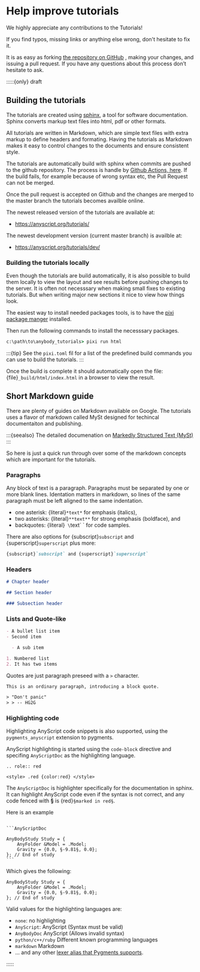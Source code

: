 # Help improve tutorials

We highly appreciate any contributions to the Tutorials!

If you find typos, missing links or anything else wrong, don't hesitate to fix it.

It is as easy as forking [the repository on GitHub](https://github.com/AnyBody/tutorials) , making your changes, and
issuing a pull request.  If you have any questions about this process don’t
hesitate to ask.

:::::{only} draft
## Building the tutorials

The tutorials are created using [sphinx](https://www.sphinx-doc.org/), a tool for software
documentation. Sphinx converts markup text files into html, pdf or other
formats.

All tutorials are written in Markdown, which are simple text files with extra markup to define headers
and formating. Having the tutorials as Markdown makes it easy to control
changes to the documents and ensure consistent style.

The tutorials are automatically build with sphinx when commits are
pushed to the github repository. The process is handle by
[Github Actions, here](https://github.com/AnyBody/tutorials/actions).
If the build fails, for example because of
wrong syntax etc, the Pull Request can not be merged.

Once the pull request is accepted on Github and the changes are merged to the
master branch the tutorials becomes availble online.

The newest released version of the tutorials are available at:

- <https://anyscript.org/tutorials/>

The newest development version (current master branch) is availble at:

- <https://anyscript.org/tutorials/dev/>

### Building the tutorials locally

Even though the tutorials are build automatically, it is also possible to build
them locally to view the layout and see results before pushing changes to the
server. It is often not necesssary when making small fixes to existing
tutorials. But when writing major new sections it nice to view how things look.

The easiest way to install needed packages tools, is to have the [pixi package manger](https://www.anaconda.com/download#downloads) installed.

Then run the following commands to install the necesssary packages.

```bat
c:\path\to\anybody_tutorials> pixi run html
```

:::{tip}
See the `pixi.toml` fil for a list of the predefined build commands you can use to build the tutorials.
:::


Once the build is complete it should automatically open the file: {file}`_build/html/index.html` in a browser to view the result.

## Short Markdown guide

There are plenty of guides on Markdown available on Google. The tutorials uses a flavor of 
markdown called MySt designed for techincal documentaiton and publishing.

:::{seealso} The detailed documenation on [Markedly Structured Text (MySt)](https://myst-parser.readthedocs.io/en/latest/syntax/syntax.html) 
:::

So here is just a quick run through over some of the markdown concepts which are important for the tutorials.

### Paragraphs

Any block of text is a paragraph. Paragraphs must be separated by one
or more blank lines. Identation matters in markdown, so lines of the same
paragraph must be left aligned to the same indentation.

- one asterisk: {literal}`*text*` for emphasis (italics),
- two asterisks: {literal}`**text**` for strong emphasis (boldface), and
- backquotes: {literal}` \`text\` ` for code samples.

There are also options for {subscript}`subscript` and {superscript}`superscript` plus more:

```markdown
{subscript}`subscript` and {superscript}`superscript`
```

### Headers

```markdown
# Chapter header

## Section header

### Subsection header

```

### Lists and Quote-like

```markdown
- A bullet list item
- Second item

  - A sub item

1. Numbered list
2. It has two items
```

Quotes are just paragraph preseed with a `>` character.

```rst
This is an ordinary paragraph, introducing a block quote.

> "Don't panic"
> > -- HG2G
```

### Highlighting code

Highlighting AnyScript code snippets is also supported, using the `pygments_anyscript`
extension to pygments.

AnyScript highlighting is started using the `code-block`
directive and specifing `AnyScriptDoc` as the highlighting language.

```{eval-rst}
.. role:: red
```

```{raw} html
<style> .red {color:red} </style>
```

The `AnyScriptDoc` is highlighter specifically for the documentation in sphinx.
It can highlight AnyScript code even if the syntax is not correct, and any code
fenced with **§** is {red}`§marked in red§`.

Here is an example

````none

```AnyScriptDoc

AnyBodyStudy Study = {
    AnyFolder &Model = .Model;
    Gravity = {0.0, §-9.81§, 0.0};
}; // End of study
```

````

Which gives the following:

```AnyScriptDoc
AnyBodyStudy Study = {
    AnyFolder &Model = .Model;
    Gravity = {0.0, §-9.81§, 0.0};
}; // End of study
```

Valid values for the highlighting languages are:

- `none`: no highlighting
- `AnyScript`: AnyScript (Syntax must be valid)
- `AnyBodyDoc` AnyScript (Allows invalid syntax)
- `python/c++/ruby` Different known programming languages
- `markdown` Markdown
- ... and any other [lexer alias that Pygments supports](https://pygments.org/docs/lexers/).


:::::